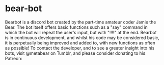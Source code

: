 # bear-bot
Bearbot is a discord bot created by the part-time amateur coder Jamie the Bear. The bot itself offers basic functions such as a "say" command in which the bot will repeat the user's input, but with "!!!!" at the end. 
Bearbot is in continuous development, and whilst his code may be considered basic, it is perpetually being improved and added to, with new functions as often as possible!
To contact the developer, and to see a greater insight into his bots, visit @metabear on Tumblr, and please consider donating to his Patreon: 
